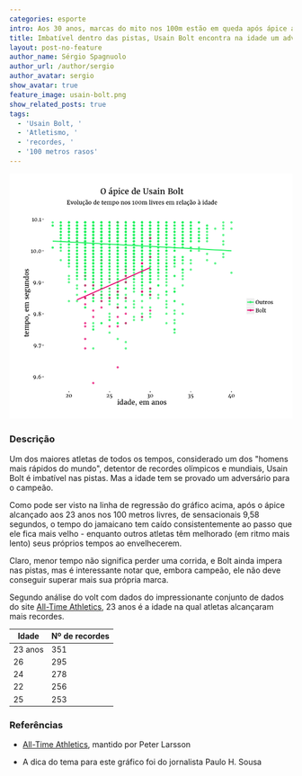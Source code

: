 ```yaml
---
categories: esporte
intro: Aos 30 anos, marcas do mito nos 100m estão em queda após ápice alcançado aos 23
title: Imbatível dentro das pistas, Usain Bolt encontra na idade um adversário
layout: post-no-feature
author_name: Sérgio Spagnuolo
author_url: /author/sergio
author_avatar: sergio
show_avatar: true
feature_image: usain-bolt.png
show_related_posts: true
tags:
  - 'Usain Bolt, '
  - 'Atletismo, '
  - 'recordes, '
  - '100 metros rasos'
---
```


![Grafico Usain Bolt e outros corredores](/graf/usain-bolt.png)

### Descrição

Um dos maiores atletas de todos os tempos, considerado um dos "homens mais rápidos do mundo", detentor de recordes olímpicos e mundiais, Usain Bolt é imbatível nas pistas. Mas a idade tem se provado um adversário para o campeão.

Como pode ser visto na linha de regressão do gráfico acima, após o ápice alcançado aos 23 anos nos 100 metros livres, de sensacionais 9,58 segundos, o tempo do jamaicano tem caído consistentemente ao passo que ele fica mais velho - enquanto outros atletas têm melhorado (em ritmo mais lento) seus próprios tempos ao envelhecerem.

Claro, menor tempo não significa perder uma corrida, e Bolt ainda impera nas pistas, mas é interessante notar que, embora campeão, ele não deve conseguir superar mais sua própria marca.

Segundo análise do volt com dados do impressionante conjunto de dados do site [All-Time Athletics](http://www.alltime-athletics.com/m_100ok.htm), 23 anos é a idade na qual atletas alcançaram mais recordes.

| Idade   | Nº de recordes|
|---------|---------------|
| 23 anos | 351           |
| 26      | 295           |
| 24      | 278           |
| 22      | 256           |
| 25      | 253           |


### Referências


- [All-Time Athletics](http://www.alltime-athletics.com/m_100ok.htm), mantido por Peter Larsson

- A dica do tema para este gráfico foi do jornalista Paulo H. Sousa

